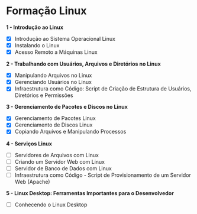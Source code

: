 # Formação Linux

**1 - Introdução ao Linux**

- [x] Introdução ao Sistema Operacional Linux
- [x] Instalando o Linux
- [x] Acesso Remoto a Máquinas Linux

**2 - Trabalhando com Usuários, Arquivos e Diretórios no Linux**

- [x] Manipulando Arquivos no Linux
- [x] Gerenciando Usuários no Linux
- [x] Infraestrutura como Código: Script de Criação de Estrutura de Usuários, Diretórios e Permissões

**3 - Gerenciamento de Pacotes e Discos no Linux**

- [x] Gerenciamento de Pacotes Linux
- [x] Gerenciamento de Discos Linux
- [x] Copiando Arquivos e Manipulando Processos

**4 - Serviços Linux**

- [ ]  Servidores de Arquivos com Linux
- [ ]  Criando um Servidor Web com Linux
- [ ]  Servidor de Banco de Dados com Linux
- [ ]  Infraestrutura como Código - Script de Provisionamento de um Servidor Web (Apache)

**5 - Linux Desktop: Ferramentas Importantes para o Desenvolvedor**

- [ ]  Conhecendo o Linux Desktop